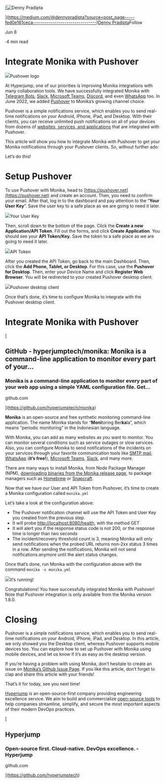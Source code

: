 [![Denny Pradipta](https://miro.medium.com/fit/c/48/48/1*xMyd0j43HlsG8Iots4I1ig.jpeg)

](https://medium.com/@dennypradipta?source=post_page-----fed0e161ceca--------------------------------)[Denny Pradipta](https://medium.com/@dennypradipta?source=post_page-----fed0e161ceca--------------------------------)Follow

Jun 8

·4 min read

# Integrate Monika with Pushover

![](https://miro.medium.com/max/1024/0*RpBWnJ8LjZFegdkj)Pushover logo

At Hyperjump, one of our priorities is improving Monika integrations with many collaboration tools. We have successfully integrated Monika with [Telegram Bots](https://medium.com/hyperjump-tech/integrate-monika-with-telegram-using-telegram-bots-api-f33de6d6646), [Slack](https://medium.com/hyperjump-tech/integrate-monika-with-your-slack-channels-to-receive-monika-notifications-using-incoming-webhook-9ed13e5a910e), [Microsoft Teams](https://medium.com/hyperjump-tech/integrate-monika-with-microsoft-teams-get-notifications-straight-to-your-channels-using-incoming-3292147d6758), [Discord](https://medium.com/hyperjump-tech/integrate-monika-with-discord-using-discord-server-webhook-bffcd39b7b19), and even [WhatsApp](https://medium.com/hyperjump-tech/get-monika-notifications-to-your-whatsapp-using-monika-whatsapp-notifier-78a83560c04c) too. In June 2022, we added [Pushover](https://pushover.net/) to Monika’s growing channel choice.

Pushover is a simple notifications service, which enables you to send real-time notifications on your Android, iPhone, iPad, and Desktop. With their clients, you can receive unlimited push notifications on all of your devices from dozens of [websites, services, and applications](https://pushover.net/apps) that are integrated with Pushover.

This article will show you how to integrate Monika with Pushover to get your Monika notifications through your Pushover clients. So, without further ado:

Let’s do this!

# Setup Pushover

To use Pushover with Monika, head to [https://pushover.net](https://pushover.net) and create an account. Then, you need to confirm your email. After that, log in to the dashboard and pay attention to the “**Your User Key**”. Save the user key to a safe place as we are going to need it later.

![](https://miro.medium.com/max/1400/1*CNvmMECn2qm2_qT5Jge7Mw.png)Your User Key

Then, scroll down to the bottom of the page. Click the **Create a new Application/API Token**. Fill out the forms, and click **Create Application**. You should see your **API Token/Key.** Save the token to a safe place as we are going to need it later.

![](https://miro.medium.com/max/1400/1*ECMUAviGQlkJmLzE-e6j_A.png)API Token

After you created the API Token, go back to the main Dashboard. Then, click the **Add Phone, Tablet, or Desktop**. For this case, use the **Pushover for Desktop**. Then, enter your Device Name and click **Register Web Browser**. You will be redirected to your created Pushover desktop client.

![](https://miro.medium.com/max/1400/1*0Ta1LgUKTRYTBU60T6AXMg.png)Pushover desktop client

Once that’s done, it’s time to configure Monika to integrate with the Pushover desktop client.

# Integrate Monika with Pushover

[

## GitHub - hyperjumptech/monika: Monika is a command-line application to monitor every part of your…

### Monika is a command-line application to monitor every part of your web app using a simple YAML configuration file. Get…

github.com

](https://github.com/hyperjumptech/monika)

**Monika** is an open-source and free synthetic monitoring command-line application. The name Monika stands for “**Moni**toring Ber**ka**la”, which means “periodic monitoring” in the Indonesian language.

With Monika, you can add as many websites as you want to monitor. You can monitor several conditions such as service outages or slow services. Also, you can configure Monika to send notifications of the incidents on your services through your favorite communication tools like [SMTP mail](https://medium.com/hyperjump-tech/get-notified-by-e-mail-when-your-website-is-down-using-monika-a-guide-to-smtp-notification-channel-91dfcbed2bf8), [WhatsApp](https://medium.com/hyperjump-tech/get-monika-notifications-to-your-whatsapp-using-monika-whatsapp-notifier-78a83560c04c) (**it’s free!**), [Microsoft Teams](https://medium.com/hyperjump-tech/integrate-monika-with-microsoft-teams-get-notifications-straight-to-your-channels-using-incoming-3292147d6758), [Slack](https://medium.com/hyperjump-tech/integrate-monika-with-your-slack-channels-to-receive-monika-notifications-using-incoming-webhook-9ed13e5a910e), and many more.

There are many ways to install Monika, from Node Package Manager (NPM), [downloading binaries from the Monika release page](https://medium.com/hyperjump-tech/install-and-run-monika-in-linux-without-package-managers-9b019571bf38), to package managers such as [Homebrew](https://medium.com/hyperjump-tech/install-monika-in-macos-using-homebrew-875265f8ded6) or [Snapcraft](https://medium.com/hyperjump-tech/install-monika-on-linux-using-snapcraft-2ecff9dd98ac).

Now that we have our User and API Token from Pushover, it’s time to create a Monika configuration called `monika.yml`

Let’s take a look at the configuration above:

- The Pushover notification channel will use the API Token and User Key you created from the previous step.
- It will probe [http://localhost:8080/health,](https://www.google.com%2C/) with the method GET
- It will alert you if the response status code is not 200, or the response time is longer than two seconds
- The incident/recovery threshold count is 3, meaning Monika will only send notifications when the probed URL returns non-2xx status 3 times in a row. After sending the notifications, Monika will not send notifications anymore until the alert status changes.

Once that’s done, run Monika with the configuration above with the command `monika -c monika.yml`

![](https://miro.medium.com/max/1400/0*WRJ6XIrycynPulRw.png)It’s running!

Congratulations! You have successfully integrated Monika with Pushover! Note that Pushover integration is only available from the Monika version 1.8.0.

# Closing

Pushover is a simple notifications service, which enables you to send real-time notifications on your Android, iPhone, iPad, and Desktop. In this article, we only showed you the Desktop client, whereas Pushover supports mobile devices too. You can explore how to set up Pushover with Monika using mobile devices, and let us know if it’s as easy as the desktop version.

If you’re having a problem with using Monika, don’t hesitate to create an issue on [Monika’s Github Issue Page](https://github.com/hyperjumptech/monika/issues). If you like this article, don’t forget to clap and share this article with your friends!

That’s it for today, see you next time!

[Hyperjump](https://hyperjump.tech/) is an open-source-first company providing engineering excellence service. We aim to build and commercialize [open-source tools](https://github.com/hyperjumptech) to help companies streamline, simplify, and secure the most important aspects of their modern DevOps practices.

[

## Hyperjump

### Open-source first. Cloud-native. DevOps excellence. - Hyperjump

github.com

](https://github.com/hyperjumptech)
